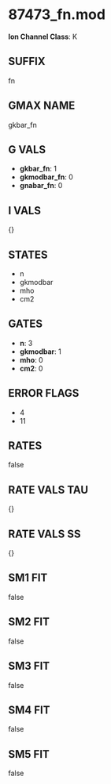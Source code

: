 # 87473_fn.mod

**Ion Channel Class**: K

## SUFFIX

fn

## GMAX NAME

gkbar_fn

## G VALS

- **gkbar_fn**: 1
- **gkmodbar_fn**: 0
- **gnabar_fn**: 0

## I VALS

{}

## STATES

- n
- gkmodbar
- mho
- cm2

## GATES

- **n**: 3
- **gkmodbar**: 1
- **mho**: 0
- **cm2**: 0

## ERROR FLAGS

- 4
- 11

## RATES

false

## RATE VALS TAU

{}

## RATE VALS SS

{}

## SM1 FIT

false

## SM2 FIT

false

## SM3 FIT

false

## SM4 FIT

false

## SM5 FIT

false
